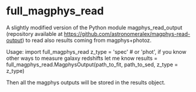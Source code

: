 # full_magphys_read
A slightly modified version of the Python module magphys_read_output (repository available at https://github.com/astronomeralex/magphys-read-output) to read also results coming from magphys+photoz.

Usage:
  import full_magphys_read
  z_type = 'spec' # or 'phot', if you know other ways to measure galaxy redshifts let me know
  results = full_magphys_read.MagphysOutput(path_to_fit, path_to_sed, z_type = z_type)
  
 Then all the magphys outputs will be stored in the results object.
